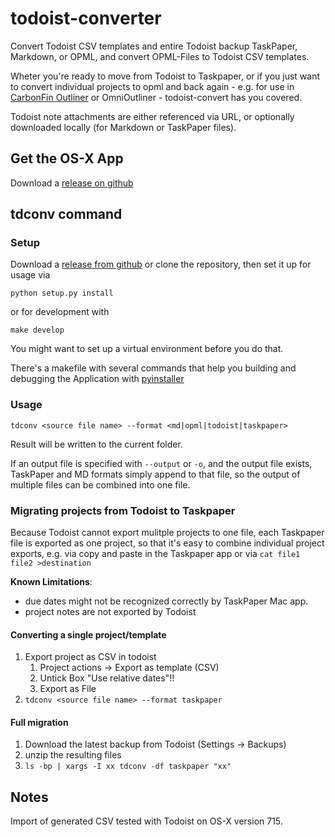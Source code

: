 # todoist-converter

Convert Todoist CSV templates and entire Todoist backup TaskPaper, Markdown, or OPML, and convert OPML-Files to Todoist CSV templates.

Wheter you're ready to move from Todoist to Taskpaper, or if you just want to convert individual projects to opml and back again - e.g. for use in [CarbonFin Outliner](http://carbonfin.com/) or OmniOutliner - todoist-convert has you covered.

Todoist note attachments are either referenced via URL, or optionally downloaded locally (for Markdown or TaskPaper files).


## Get the OS-X App

Download a [release on github](https://github.com/bboc/todoist-converter/releases/latest)


## tdconv command

### Setup

Download a [release from github](https://github.com/bboc/todoist-converter/releases) or clone the repository, then set it up for usage via 

`python setup.py install`

or for development with

`make develop`

You might want to set up a virtual environment before you do that.

There's a makefile with several commands that help you building and debugging the Application with [pyinstaller](https://pyinstaller.org)


### Usage

`tdconv <source file name> --format <md|opml|todoist|taskpaper>`

Result will be written to the current folder.

If an output file is specified with `--output` or `-o`, and the output file exists, TaskPaper and MD formats simply append to that file, so the output of multiple files can be combined into one file. 


### Migrating projects from Todoist to Taskpaper

Because Todoist cannot export mulitple projects to one file, each Taskpaper file is exported as one project, so that it's easy to combine individual project exports, e.g. via copy and paste in the Taskpaper app or via `cat file1 file2 >destination`

**Known Limitations**:

* due dates might not be recognized correctly by TaskPaper Mac app.
* project notes are not exported by Todoist


#### Converting a single project/template

1. Export project as CSV in todoist
    1. Project actions -> Export as template (CSV)
    2. Untick Box "Use relative dates"!!
    3. Export as File
2. `tdconv <source file name> --format taskpaper` 
 

#### Full migration

1. Download the latest backup from Todoist (Settings -> Backups)
2. unzip the resulting files
3. `ls -bp | xargs -I xx tdconv -df taskpaper "xx"`


## Notes

Import of generated CSV tested with Todoist on OS-X version 715.
